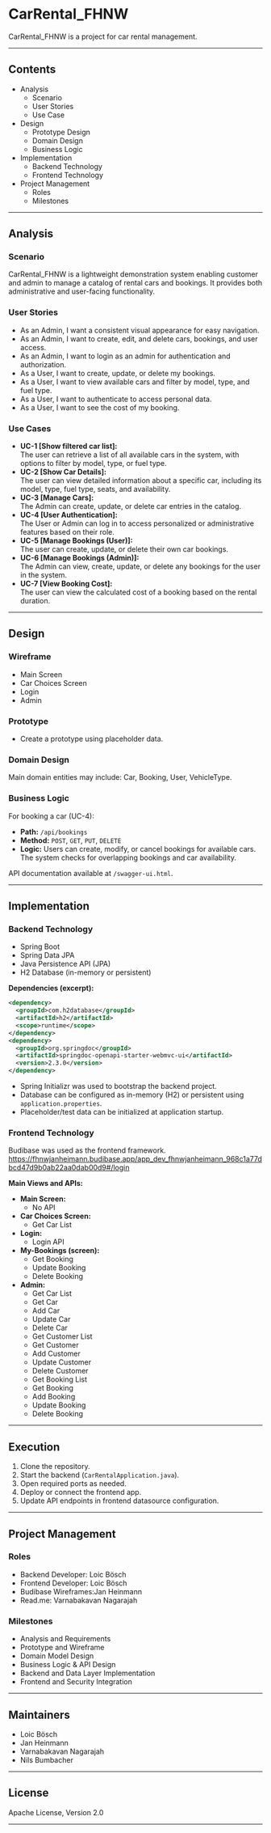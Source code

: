 # CarRental_FHNW

CarRental_FHNW is a project for car rental management.

---

## Contents

- Analysis
  - Scenario
  - User Stories
  - Use Case
- Design
  - Prototype Design
  - Domain Design
  - Business Logic
- Implementation
  - Backend Technology
  - Frontend Technology
- Project Management
  - Roles
  - Milestones

---

## Analysis

### Scenario

CarRental_FHNW is a lightweight demonstration system enabling customer and admin to manage a catalog of rental cars and bookings. It provides both administrative and user-facing functionality.

### User Stories

- As an Admin, I want a consistent visual appearance for easy navigation.
- As an Admin, I want to create, edit, and delete cars, bookings, and user access.
- As an Admin, I want to login as an admin for authentication and authorization.
- As a User, I want to create, update, or delete my bookings.
- As a User, I want to view available cars and filter by model, type, and fuel type.
- As a User, I want to authenticate to access personal data.
- As a User, I want to see the cost of my booking.

### Use Cases

- **UC-1 [Show filtered car list]:**  
  The user can retrieve a list of all available cars in the system, with options to filter by model, type, or fuel type.
- **UC-2 [Show Car Details]:**  
  The user can view detailed information about a specific car, including its model, type, fuel type, seats, and availability.
- **UC-3 [Manage Cars]:**  
  The Admin can create, update, or delete car entries in the catalog.
- **UC-4 [User Authentication]:**  
  The User or Admin can log in to access personalized or administrative features based on their role.
- **UC-5 [Manage Bookings (User)]:**  
  The user can create, update, or delete their own car bookings.
- **UC-6 [Manage Bookings (Admin)]:**  
  The Admin can view, create, update, or delete any bookings for the user in the system.
- **UC-7 [View Booking Cost]:**  
  The user can view the calculated cost of a booking based on the rental duration.

---

## Design

### Wireframe

- Main Screen
- Car Choices Screen
- Login
- Admin

### Prototype

- Create a prototype using placeholder data.

### Domain Design

Main domain entities may include: Car, Booking, User, VehicleType.

### Business Logic

For booking a car (UC-4):

- **Path:** `/api/bookings`
- **Method:** `POST`, `GET`, `PUT`, `DELETE`
- **Logic:** Users can create, modify, or cancel bookings for available cars. The system checks for overlapping bookings and car availability.

API documentation available at `/swagger-ui.html`.

---

## Implementation

### Backend Technology

- Spring Boot
- Spring Data JPA
- Java Persistence API (JPA)
- H2 Database (in-memory or persistent)

**Dependencies (excerpt):**
```xml
<dependency>
  <groupId>com.h2database</groupId>
  <artifactId>h2</artifactId>
  <scope>runtime</scope>
</dependency>
<dependency>
  <groupId>org.springdoc</groupId>
  <artifactId>springdoc-openapi-starter-webmvc-ui</artifactId>
  <version>2.3.0</version>
</dependency>
```

- Spring Initializr was used to bootstrap the backend project.
- Database can be configured as in-memory (H2) or persistent using `application.properties`.
- Placeholder/test data can be initialized at application startup.

### Frontend Technology

Budibase was used as the frontend framework.
https://fhnwjanheimann.budibase.app/app_dev_fhnwjanheimann_968c1a77dbcd47d9b0ab22aa0dab00d9#/login

**Main Views and APIs:**

- **Main Screen:**  
  - No API
- **Car Choices Screen:**  
  - Get Car List
- **Login:**  
  - Login API
- **My-Bookings (screen):**  
  - Get Booking  
  - Update Booking  
  - Delete Booking
- **Admin:**  
  - Get Car List  
  - Get Car  
  - Add Car  
  - Update Car  
  - Delete Car  
  - Get Customer List  
  - Get Customer  
  - Add Customer  
  - Update Customer  
  - Delete Customer  
  - Get Booking List  
  - Get Booking  
  - Add Booking  
  - Update Booking  
  - Delete Booking

---

## Execution

1. Clone the repository.
2. Start the backend (`CarRentalApplication.java`).
3. Open required ports as needed.
4. Deploy or connect the frontend app.
5. Update API endpoints in frontend datasource configuration.

---

## Project Management

### Roles

- Backend Developer: Loic Bösch
- Frontend Developer: Loic Bösch
- Budibase Wireframes:Jan Heinmann
- Read.me: Varnabakavan Nagarajah

### Milestones

- Analysis and Requirements
- Prototype and Wireframe
- Domain Model Design
- Business Logic & API Design
- Backend and Data Layer Implementation
- Frontend and Security Integration

---

## Maintainers

- Loic Bösch
- Jan Heinmann
- Varnabakavan Nagarajah
- Nils Bumbacher

---

## License

Apache License, Version 2.0

---
